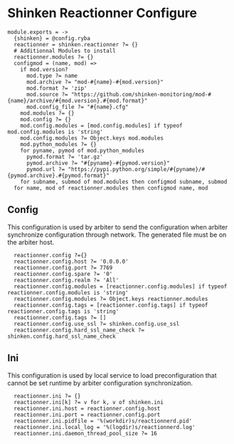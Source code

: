 
# Shinken Reactionner Configure

    module.exports = ->
      {shinken} = @config.ryba
      reactionner = shinken.reactionner ?= {}
      # Additionnal Modules to install
      reactionner.modules ?= {}
      configmod = (name, mod) =>
        if mod.version?
          mod.type ?= name
          mod.archive ?= "mod-#{name}-#{mod.version}"
          mod.format ?= 'zip'
          mod.source ?= "https://github.com/shinken-monitoring/mod-#{name}/archive/#{mod.version}.#{mod.format}"
          mod.config_file ?= "#{name}.cfg"
        mod.modules ?= {}
        mod.config ?= {}
        mod.config.modules = [mod.config.modules] if typeof mod.config.modules is 'string'
        mod.config.modules ?= Object.keys mod.modules
        mod.python_modules ?= {}
        for pyname, pymod of mod.python_modules
          pymod.format ?= 'tar.gz'
          pymod.archive ?= "#{pyname}-#{pymod.version}"
          pymod.url ?= "https://pypi.python.org/simple/#{pyname}/#{pymod.archive}.#{pymod.format}"
        for subname, submod of mod.modules then configmod subname, submod
      for name, mod of reactionner.modules then configmod name, mod

## Config

This configuration is used by arbiter to send the configuration when arbiter
synchronize configuration through network. The generated file must be on the
arbiter host.

      reactionner.config ?={}
      reactionner.config.host ?= '0.0.0.0'
      reactionner.config.port ?= 7769
      reactionner.config.spare ?= '0'
      reactionner.config.realm ?= 'All'
      reactionner.config.modules = [reactionner.config.modules] if typeof reactionner.config.modules is 'string'
      reactionner.config.modules ?= Object.keys reactionner.modules
      reactionner.config.tags = [reactionner.config.tags] if typeof reactionner.config.tags is 'string'
      reactionner.config.tags ?= []
      reactionner.config.use_ssl ?= shinken.config.use_ssl
      reactionner.config.hard_ssl_name_check ?= shinken.config.hard_ssl_name_check

## Ini

This configuration is used by local service to load preconfiguration that cannot
be set runtime by arbiter configuration synchronization.

      reactionner.ini ?= {}
      reactionner.ini[k] ?= v for k, v of shinken.ini
      reactionner.ini.host = reactionner.config.host
      reactionner.ini.port = reactionner.config.port
      reactionner.ini.pidfile = '%(workdir)s/reactionnerd.pid'
      reactionner.ini.local_log = '%(logdir)s/reactionnerd.log'
      reactionner.ini.daemon_thread_pool_size ?= 16
